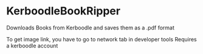 # KerboodleBookRipper
Downloads Books from Kerboodle and saves them as a .pdf format


To get image link, you have to go to network tab in developer tools
Requires a kerboodle account
